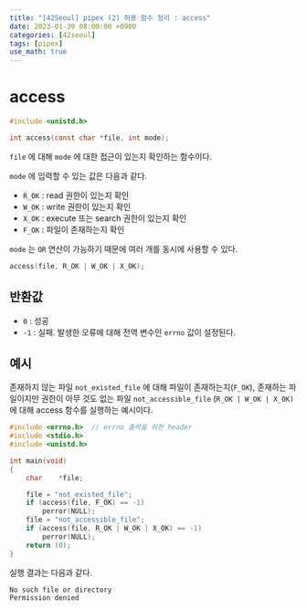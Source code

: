```yaml
---
title: "[42Seoul] pipex (2) 허용 함수 정리 : access"
date: 2023-01-30 08:00:00 +0900
categories: [42seoul]
tags: [pipex]
use_math: true
---
```


# access

```c
#include <unistd.h>

int access(const char *file, int mode);
```

`file` 에 대해 `mode` 에 대한 접근이 있는지 확인하는 함수이다.

`mode` 에 입력할 수 있는 값은 다음과 같다.

- `R_OK` : read 권한이 있는지 확인
- `W_OK` : write 권한이 있는지 확인
- `X_OK` : execute 또는 search 권한이 있는지 확인
- `F_OK` : 파일이 존재하는지 확인

`mode` 는 `OR` 연산이 가능하기 때문에 여러 개를 동시에 사용할 수 있다.

```c
access(file, R_OK | W_OK | X_OK);
```

## 반환값

- `0` : 성공
- `-1` : 실패. 발생한 오류에 대해 전역 변수인 `errno` 값이 설정된다.

## 예시

존재하지 않는 파일 `not_existed_file` 에 대해 파일이 존재하는지(`F_OK`), 존재하는 파일이지만 권한이 아무 것도 없는 파일 `not_accessible_file` (`R_OK | W_OK | X_OK)` 에 대해 access 함수를 실행하는 예시이다.

```c
#include <errno.h>	// errno 출력을 위한 header
#include <stdio.h>
#include <unistd.h>

int	main(void)
{
	char	*file;

	file = "not_existed_file";
	if (access(file, F_OK) == -1)
		perror(NULL);
	file = "not_accessible_file";
	if (access(file, R_OK | W_OK | X_OK) == -1)
		perror(NULL);
	return (0);
}
```

실행 결과는 다음과 같다.

```bash
No such file or directory
Permission denied
```

